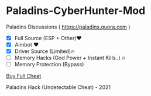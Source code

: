 
# Paladins-CyberHunter-Mod
Paladins Discussions ( https://paladins.quora.com )

 - [x] Full Source (ESP + Other)❤️
 - [x] Aimbot ❤️
 - [x] Driver Source (Limited)🔥
 - [ ] Memory Hacks (God Power + Instant Kills..) 🔥
 - [ ] Memory Protection (Bypass)

[Buy Full Cheat](https://www.facebook.com/CreationDev)

Paladins Hack (Undetectable Cheat) - 2021
